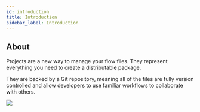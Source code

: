 ```yaml
---
id: introduction
title: Introduction
sidebar_label: Introduction
---
```


## About

Projects are a new way to manage your flow files. They represent everything you need to create a distributable package.

They are backed by a Git repository, meaning all of the files are fully version controlled and allow developers to use familiar workflows to collaborate with others.


![](/assets/docs/deploye-to-local/version-control-ci-cd.png)
